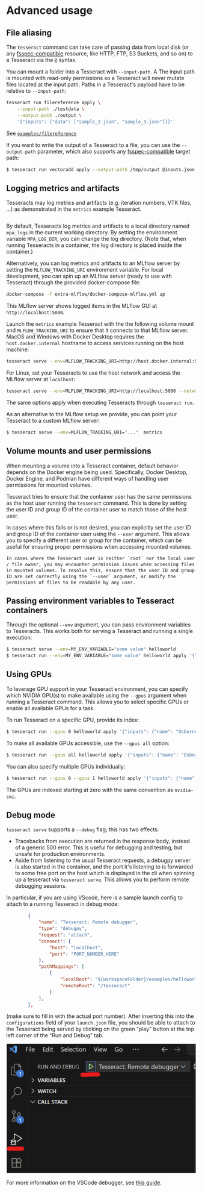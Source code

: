 # Advanced usage

## File aliasing

The `tesseract` command can take care of
passing data from local disk
(or any [fsspec-compatible](https://filesystem-spec.readthedocs.io/en/latest/) resource,
like HTTP, FTP, S3 Buckets, and so on) to a Tesseract via the `@` syntax.

You can mount a folder into a Tesseract with `--input-path`. A The input path is mounted with read-only permissions so a Tesseract will never mutate files located at the input path.
Paths in a Tesseract's payload have to be relative to `--input-path`:
```bash
tesseract run filereference apply \
    --input-path ./testdata \
    --output-path ./output \
    '{"inputs": {"data": ["sample_2.json", "sample_3.json"]}}'
```
See [`examples/filereference`](../examples/building-blocks/filereference)


If you want to write the output of a Tesseract to a file,
you can use the `--output-path` parameter, which also supports any
[fsspec-compatible](https://filesystem-spec.readthedocs.io/en/latest/)
target path:

```bash
$ tesseract run vectoradd apply --output-path /tmp/output @inputs.json
```

## Logging metrics and artifacts

Tesseracts may log metrics and artifacts (e.g. iteration numbers, VTK files, ...) as demonstrated in the `metrics` example Tesseract.

```{literalinclude} ../../../examples/metrics/tesseract_api.py
```

By default, Tesseracts log metrics and artifacts to a local directory named `mpa_logs` in the current working directory. By setting the environment variable `MPA_LOG_DIR`, you can change the log directory. (Note that, when running Tesseracts in a container, the log directory is placed inside the container.)

Alternatively, you can log metrics and artifacts to an MLflow server by setting the `MLFLOW_TRACKING_URI` environment variable. For local development, you can spin up an MLflow server (ready to use with Tesseract) through the provided docker-compose file:

```bash
docker-compose -f extra-mlflow/docker-compose-mlflow.yml up
```

This MLflow server shows logged items in the MLflow GUI at `http://localhost:5000`.

Launch the `metrics` example Tesseract with the the following volume mount and `MLFLOW_TRACKING_URI` to ensure that it connects to that MLflow server. MacOS and Windows with Docker Desktop requires the `host.docker.internal` hostname to access services running on the host machine:

```bash
tesseract serve --env=MLFLOW_TRACKING_URI=http://host.docker.internal:5000 --volume mlflow-data:/mlflow-data metrics
```

For Linux, set your Tesseracts to use the host network and access the MLflow server at `localhost`:

```bash
tesseract serve --env=MLFLOW_TRACKING_URI=http://localhost:5000 --network=host --volume mlflow-data:/mlflow-data metrics
```

The same options apply when executing Tesseracts through `tesseract run`.

As an alternative to the MLflow setup we provide, you can point your Tesseract to a custom MLflow server:

```bash
$ tesseract serve --env=MLFLOW_TRACKING_URI="..."  metrics
````

## Volume mounts and user permissions

When mounting a volume into a Tesseract container, default behavior depends on the Docker engine being used. Specifically, Docker Desktop, Docker Engine, and Podman have different ways of handling user permissions for mounted volumes.

Tesseract tries to ensure that the container user has the same permissions as the host user running the `tesseract` command. This is done by setting the user ID and group ID of the container user to match those of the host user.

In cases where this fails or is not desired, you can explicitly set the user ID and group ID of the container user using the `--user` argument. This allows you to specify a different user or group for the container, which can be useful for ensuring proper permissions when accessing mounted volumes.

```{warning}
In cases where the Tesseract user is neither `root` nor the local user / file owner, you may encounter permission issues when accessing files in mounted volumes. To resolve this, ensure that the user ID and group ID are set correctly using the `--user` argument, or modify the permissions of files to be readable by any user.
```

## Passing environment variables to Tesseract containers

Through the optional `--env` argument, you can pass environment variables to Tesseracts.
This works both for serving a Tesseract and running a single execution:

```bash
$ tesseract serve --env=MY_ENV_VARIABLE="some value" helloworld
$ tesseract run --env=MY_ENV_VARIABLE="some value" helloworld apply '{"inputs": {"name": "Osborne"}}'
```

## Using GPUs

To leverage GPU support in your Tesseract environment, you can specify which NVIDIA GPU(s) to make available
using the `--gpus` argument when running a Tesseract command. This allows you to select specific GPUs or
enable all available GPUs for a task.

To run Tesseract on a specific GPU, provide its index:
```bash
$ tesseract run --gpus 0 helloworld apply '{"inputs": {"name": "Osborne"}}'
```

To make all available GPUs accessible, use the `--gpus all` option:
```bash
$ tesseract run --gpus all helloworld apply '{"inputs": {"name": "Osborne"}}'
```

You can also specify multiple GPUs individually:
```bash
$ tesseract run --gpus 0 --gpus 1 helloworld apply '{"inputs": {"name": "Osborne"}}'
```

The GPUs are indexed starting at zero with the same convention as `nvidia-smi`.

## Debug mode

`tesseract serve` supports a `--debug` flag; this has two effects:
  *  Tracebacks from execution are returned in the response body, instead of a generic 500 error.
     This is useful for debugging and testing, but unsafe for production environments.
  *  Aside from listening to the usual Tesseract requests, a debugpy server is also started in
     the container, and the port it's listening to is forwarded to some free port on the host which
     is displayed in the cli when spinning up a tesseract via `tesseract serve`. This allows you to perform
     remote debugging sessions.

In particular, if you are using VScode, here is a sample launch config to attach to a running Tesseract in
debug mode:
```json
        {
            "name": "Tesseract: Remote debugger",
            "type": "debugpy",
            "request": "attach",
            "connect": {
                "host": "localhost",
                "port": "PORT_NUMBER_HERE"
            },
            "pathMappings": [
                {
                    "localRoot": "${workspaceFolder}/examples/helloworld",
                    "remoteRoot": "/tesseract"
                }
            ],
        },
```
(make sure to fill in with the actual port number). After inserting this into the `configurations`
field of your `launch.json` file, you should be able to attach to the Tesseract being served by clicking on the
green "play" button at the top left corner of the "Run and Debug" tab.

![Starting remote debug session in VScode](./remote_debug.png)

For more information on the VSCode debugger, see [this guide](https://code.visualstudio.com/docs/debugtest/debugging).
